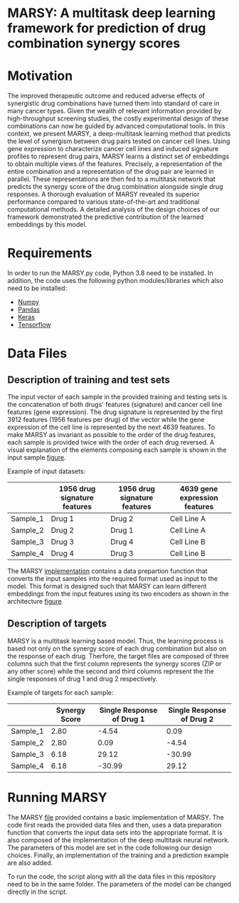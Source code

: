 # MARSY: A multitask deep learning framework for prediction of drug combination synergy scores 

# Motivation

The improved therapeutic outcome and reduced adverse effects of synergistic drug combinations have turned them into standard of care in many cancer types. Given the wealth of relevant information provided by high-throughput screening studies, the costly experimental design of these combinations can now be guided by advanced computational tools. In this context, we present MARSY, a deep-multitask learning method that predicts the level of synergism between drug pairs tested on cancer cell lines. Using gene expression to characterize cancer cell lines and induced signature profiles to represent drug pairs, MARSY learns a distinct set of embeddings to obtain multiple views of the features. Precisely, a representation of the entire combination and a representation of the drug pair are learned in parallel. These representations are then fed to a multitask network that predicts the synergy score of the drug combination alongside single drug responses. A thorough evaluation of MARSY revealed its superior performance compared to various state-of-the-art and traditional computational methods. A detailed analysis of the design choices of our framework demonstrated the predictive contribution of the learned embeddings by this model.

# Requirements

In order to run the MARSY.py code, Python 3.8 need to be installed. In addition, the code uses the following python modules/libraries which also need to be installed:

- [Numpy](https://numpy.org/)
- [Pandas](https://pandas.pydata.org/)
- [Keras](https://keras.io/)
- [Tensorflow](https://www.tensorflow.org/)

# Data Files

## Description of training and test sets

The input vector of each sample in the provided training and testing sets is the concatenation of both drugs' features (signature) and cancer cell line features (gene expression). The drug signature is represented by the first 3912 features (1956 features per drug) of the vector while the gene expression of the cell line is represented by the next 4639 features. To make MARSY as invariant as possible to the order of the drug features, each sample is provided twice with the order of each drug reversed. A visual explanation of the elements composing each sample is shown in the input sample [figure](Input_Sample.pdf).

Example of input datasets:

|  | 1956 drug signature features | 1956 drug signature features | 4639 gene expression features |
| --- | --- | --- | --- |
| Sample_1 | Drug 1| Drug 2 | Cell Line A |
| Sample_2 | Drug 2 | Drug 1|  Cell Line A  |
| Sample_3 | Drug 3| Drug 4 | Cell Line B  |
| Sample_4 | Drug 4| Drug 3 | Cell Line B  |

The MARSY [implementation](MARSY.py) contains a data prepartion function that converts the input samples into the required format used as input to the model. This format is designed such that MARSY can learn different embeddings from the input features using its two encoders as shown in the architecture [figure](Architecture_MARSY.pdf)

## Description of targets

MARSY is a multitask learning based model. Thus, the learning process is based not only on the synergy score of each drug combination but also on the response of each drug. Therfore, the target files are composed of three columns such that the first column represents the synergy scores (ZIP or any other score) while the second and third columns represent the the single responses of drug 1 and drug 2 respectively.

Example of targets for each sample:

|  | Synergy Score | Single Response of Drug 1 | Single Response of Drug 2 |
| --- | --- | --- | --- |
| Sample_1 | 2.80| -4.54 | 0.09 |
| Sample_2 | 2.80 | 0.09 |  -4.54 |
| Sample_3 | 6.18| 29.12 | -30.99 |
| Sample_4 | 6.18 | -30.99 |  29.12 |

# Running MARSY

The MARSY [file](MARSY.py) provided contains a basic implementation of MARSY. The code first reads the provided data files and then, uses a data preparation function that converts the input data sets into the appropriate format. It is also composed of the implementation of the deep multitask neural network. The parameters of this model are set in the code following our design choices. Finally, an implementation of the training and a prediction example are also added.

To run the code, the script along with all the data files in this repository need to be in the same folder. The parameters of the model can be changed directly in the script.
